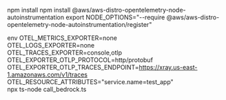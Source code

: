 npm install
npm install @aws/aws-distro-opentelemetry-node-autoinstrumentation
export NODE_OPTIONS="--require @aws/aws-distro-opentelemetry-node-autoinstrumentation/register" 


env OTEL_METRICS_EXPORTER=none \
OTEL_LOGS_EXPORTER=none \
OTEL_TRACES_EXPORTER=console,otlp \
OTEL_EXPORTER_OTLP_PROTOCOL=http/protobuf \
OTEL_EXPORTER_OTLP_TRACES_ENDPOINT=https://xray.us-east-1.amazonaws.com/v1/traces \
OTEL_RESOURCE_ATTRIBUTES="service.name=test_app" \
npx ts-node  call_bedrock.ts